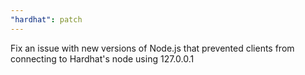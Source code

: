 ```yaml
---
"hardhat": patch
---
```


Fix an issue with new versions of Node.js that prevented clients from connecting to Hardhat's node using 127.0.0.1
